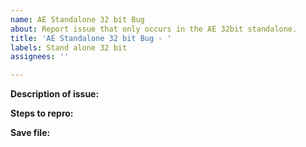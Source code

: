 ```yaml
---
name: AE Standalone 32 bit Bug
about: Report issue that only occurs in the AE 32bit standalone.
title: 'AE Standalone 32 bit Bug - '
labels: Stand alone 32 bit
assignees: ''

---
```


**Description of issue:** 

**Steps to repro:** 

**Save file:**
